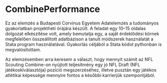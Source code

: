 # CombinePerformance
Ez az elemzés a Budapesti Corvinus Egyetem Adatelemzés a tudományos gyakorlatban projektheti órájára készült. A feladat egy 10–15 oldalas dolgozat elkészítése volt, amely bemutatja egy, a saját érdeklődési körnek megfelelően összeállított adatbázison a tanult módszerek használatát a Stata program használatával. 
Gyakorlás céljából a Stata kódot pythonban is megvalósítottam.


Az elemzésemben arra keresem a választ, hogy mennyit számít az NFL Scouting Combine-on nyújtott teljesítmény egy jó NFL Draft (NFL játékoskiválasztója) pozíció megszerzéséhez, illetve pusztán egy játékos atlétikai képessége mennyire fontos a későbbi karrierjük szempontjából.
